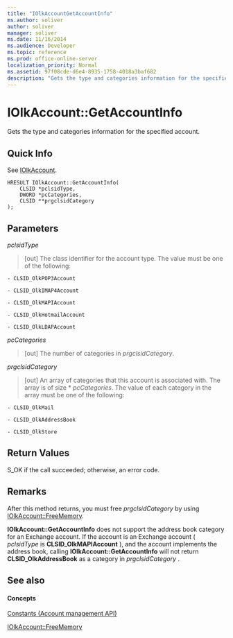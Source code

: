 ```yaml
---
title: "IOlkAccountGetAccountInfo"
ms.author: soliver
author: soliver
manager: soliver
ms.date: 11/16/2014
ms.audience: Developer
ms.topic: reference
ms.prod: office-online-server
localization_priority: Normal
ms.assetid: 97f08cde-d6e4-8935-1758-4018a3baf682
description: "Gets the type and categories information for the specified account."
---
```


# IOlkAccount::GetAccountInfo

Gets the type and categories information for the specified account.
  
## Quick Info

See [IOlkAccount](iolkaccount.md).
  
```
HRESULT IOlkAccount::GetAccountInfo(  
    CLSID *pclsidType, 
    DWORD *pcCategories, 
    CLSID **prgclsidCategory 
);

```

## Parameters

 _pclsidType_
  
> [out] The class identifier for the account type. The value must be one of the following:
    
    - CLSID_OlkPOP3Account 
    
    - CLSID_OlkIMAP4Account 
    
    - CLSID_OlkMAPIAccount 
    
    - CLSID_OlkHotmailAccount 
    
    - CLSID_OlkLDAPAccount
    
 _pcCategories_
  
> [out] The number of categories in  _prgclsidCategory_.
    
 _prgclsidCategory_
  
> [out] An array of categories that this account is associated with. The array is of size * _pcCategories_. The value of each category in the array must be one of the following:
    
    - CLSID_OlkMail
    
    - CLSID_OlkAddressBook
    
    - CLSID_OlkStore
    
## Return Values

S_OK if the call succeeded; otherwise, an error code.
  
## Remarks

After this method returns, you must free  *prgclsidCategory*  by using [IOlkAccount::FreeMemory](iolkaccount-freememory.md).
  
 **IOlkAccount::GetAccountInfo** does not support the address book category for an Exchange account. If the account is an Exchange account (  *pclsidType*  is **CLSID_OlkMAPIAccount** ), and the account implements the address book, calling **IOlkAccount::GetAccountInfo** will not return **CLSID_OlkAddressBook** as a category in  *prgclsidCategory*  . 
  
## See also

#### Concepts

[Constants (Account management API)](constants-account-management-api.md)
  
[IOlkAccount::FreeMemory](iolkaccount-freememory.md)

